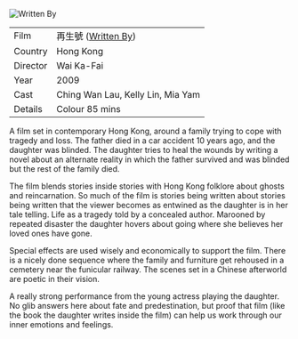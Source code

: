 ![Written By](WrittenBy.jpg)

| | |
|-|-|
Film|&#20877;&#29983;&#34399; ([Written By](https://www.imdb.com/title/tt1451620/))
Country|Hong Kong
Director|Wai Ka-Fai
Year|2009
Cast|Ching Wan Lau, Kelly Lin, Mia Yam
Details|Colour 85 mins

A film set in contemporary Hong Kong, around a family trying to cope with tragedy and loss. The father died in a car accident 10 years ago, and the daughter was blinded. The daughter tries to heal the wounds by writing a novel about an alternate reality in which the father survived and was blinded but the rest of the family died.

The film blends stories inside stories with Hong Kong folklore about ghosts and reincarnation. So much of the film is stories being written about stories being written that the viewer becomes as entwined as the daughter is in her tale telling. Life as a tragedy told by a concealed author. Marooned by repeated disaster the daughter hovers about going where she believes her loved ones have gone.

Special effects are used wisely and economically to support the film. There is a nicely done sequence where the family and furniture get rehoused in a cemetery near the funicular railway. The scenes set in a Chinese afterworld are poetic in their vision.

A really strong performance from the young actress playing the daughter. No glib answers here about fate and predestination, but proof that film (like the book the daughter writes inside the film) can help us work through our inner emotions and feelings.

